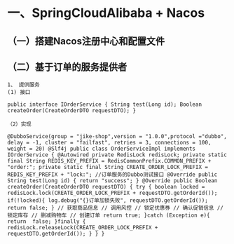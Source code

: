 # 一、SpringCloudAlibaba + Nacos
## （一）搭建Nacos注册中心和配置文件
## （二）基于订单的服务提供者

    1、 提供服务
    (1) 接口
`
public interface IOrderService {
String test(Long id);
Boolean createOrder(CreateOrderDTO requestDTO);
}
`

    （2）实现
    
`
@DubboService(group = "jike-shop",version = "1.0.0",protocol ="dubbo", delay = -1, cluster = "failfast", retries = 3, connections = 100, weight = 20)
@Slf4j
public class OrderServiceImpl implements IOrderService {
    @Autowired
    private RedisLock redisLock;
    private static final String REDIS_KEY_PREFIX = RedisCommonPrefix.COMMON_PREFIX + "order:";
    private static final String CREATE_ORDER_LOCK_PREFIX =  REDIS_KEY_PREFIX + "lock:";
    //订单服务的Dubbo测试接口
    @Override
    public String test(Long id) {
        return "success";
    }
    @Override
    public Boolean createOrder(CreateOrderDTO requestDTO) {
        try {
            boolean locked = redisLock.lock(CREATE_ORDER_LOCK_PREFIX + requestDTO.getOrderId());
            if(!locked){
                log.debug("{}订单加锁失败", requestDTO.getOrderId());
                return false;
            }
            // 获取商品信息
            // 调用风控
            // 锁定优惠券
            // 确认促销信息
            // 锁定库存
            // 删减购物车
            // 创建订单
            return true;
        }catch (Exception e){
            return  false;
        }finally {
            redisLock.releaseLock(CREATE_ORDER_LOCK_PREFIX + requestDTO.getOrderId());
        }
    }
}
`
    